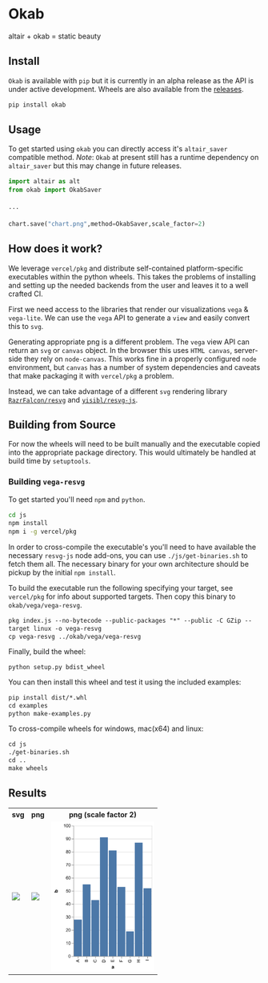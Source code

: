 # Okab

altair + okab = static beauty

## Install

`Okab` is available with `pip` but it is currently in an alpha release as the API is under active development.
Wheels are also available from the [releases](https://github.com/daylinmorgan/okab/releases).

```bash
pip install okab
```

## Usage

To get started using `okab` you can directly access it's `altair_saver` compatible method.
*Note*: `Okab` at present still has a runtime dependency on `altair_saver` but this may change in future releases.

```python
import altair as alt
from okab import OkabSaver

...

chart.save("chart.png",method=OkabSaver,scale_factor=2)
```

## How does it work?

We leverage `vercel/pkg` and distribute self-contained platform-specific executables within the python wheels.
This takes the problems of installing and setting up the needed backends from the user and leaves it to a well crafted CI.

First we need access to the libraries that render our visualizations `vega` & `vega-lite`.
We can use the `vega` API to generate a `view` and easily convert this to `svg`.

Generating appropriate png is a different problem. The `vega` view API can return an `svg` or `canvas` object.
In the browser this uses `HTML canvas`, server-side they rely on `node-canvas`.
This works fine in a properly configured `node` environment,
but `canvas` has a number of system dependencies and caveats that make packaging it with `vercel/pkg` a problem.

Instead, we can take advantage of a different `svg` rendering library [`RazrFalcon/resvg`](https://github.com/RazrFalcon/resvg/) and [`yisibl/resvg-js`](https://github.com/yisibl/resvg-js).

## Building from Source

For now the wheels will need to be built manually and the executable copied into the appropriate package directory. This would ultimately be handled at build time by `setuptools`.

### Building `vega-resvg`

To get started you'll need `npm` and `python`.

```bash
cd js
npm install
npm i -g vercel/pkg
```

In order to cross-compile the executable's you'll need to have available the necessary `resvg-js` node add-ons, you can use `./js/get-binaries.sh` to fetch them all.
The necessary binary for your own architecture should be pickup by the initial `npm install`.

To build the executable run the following specifying your target, see `vercel/pkg` for info about supported targets.
Then copy this binary to `okab/vega/vega-resvg`.

```
pkg index.js --no-bytecode --public-packages "*" --public -C GZip --target linux -o vega-resvg
cp vega-resvg ../okab/vega/vega-resvg
```

Finally, build the wheel:

```
python setup.py bdist_wheel
```

You can then install this wheel and test it using the included examples:
```
pip install dist/*.whl
cd examples
python make-examples.py
```

To cross-compile wheels for windows, mac(x64) and linux:
```
cd js
./get-binaries.sh
cd ..
make wheels
```

## Results

<table>
  <tr>
    <th> svg </th>
    <th> png </th>
    <th> png (scale factor 2)</th>
    </tr>
    <tr>
    <td><img src="https://raw.githubusercontent.com/daylinmorgan/okab/main/assets/example-bar.svg" height = "300"></td>
    <td><img src="https://raw.githubusercontent.com/daylinmorgan/okab/main/assets/example-bar.png" height = "300"></td>
    <td><img src="https://raw.githubusercontent.com/daylinmorgan/okab/main/assets/example-bar-scaled.png" height="300"></td>
  </tr>
</table>
